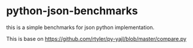 # python-json-benchmarks
this is a simple benchmarks for json python implementation.

This is base on https://github.com/rtyler/py-yajl/blob/master/compare.py
